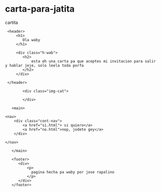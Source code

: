 # carta-para-jatita
cartita
<!DOCTYPE html>
<html lang="en">
<head>
    <meta charset="UTF-8">
    <meta http-equiv="X-UA-Compatible" content="IE=edge">
    <meta name="viewport" content="width=device-width, initial-scale=1.0">
    <link href="https://fonts.googleapis.com/css2?family=Raleway:wght@100&display=swap" rel="stylesheet">
    <link rel="stylesheet" href="gaby-diseño.css">
    <link rel="stylesheet" type="text/css" href="normalize.css">
    <title>calta pa waby</title>
</head>
<body>

     <header>
         <h1>
            Ola waby
         </h1>

         <div class="h-wab">
            <h2>
                esta eh una carta pa que aceptes mi invitacion para salir y hablar jeje, solo leela toda porfa
            </h2>
         </div>
        
     </header>
    
            <div class="img-cat">
              
            </div>

       <main>

    <nav>
        <div class="cont-nav">
            <a href="si.html"> si quiero</a>
            <a href="no.html">nop, jodete gey</a>
        </div>
       
    </nav>

       </main>

       <footer>
          <div>
              <p>
                pagina hecha pa waby por jose rapalino
              </p>
          </div>
       </footer>



</body>
</html>
